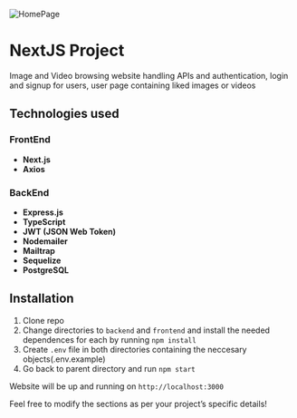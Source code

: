![HomePage](https://github.com/user-attachments/assets/826f3265-2b27-4c92-88b0-7b68c8201339)

# NextJS Project

Image and Video browsing website handling APIs and authentication, login and signup for users, user page containing liked images or videos

## Technologies used

### FrontEnd
- **Next.js**
- **Axios**

### BackEnd
- **Express.js**
- **TypeScript**
- **JWT (JSON Web Token)**
- **Nodemailer**
- **Mailtrap**
- **Sequelize**
- **PostgreSQL**

## Installation

1. Clone repo
2. Change directories to `backend` and `frontend` and install the needed dependences for each by running `npm install`
3. Create `.env` file in both directories containing the neccesary objects(.env.example)
3. Go back to parent directory and run `npm start`

Website will be up and running on `http://localhost:3000`


Feel free to modify the sections as per your project’s specific details!
